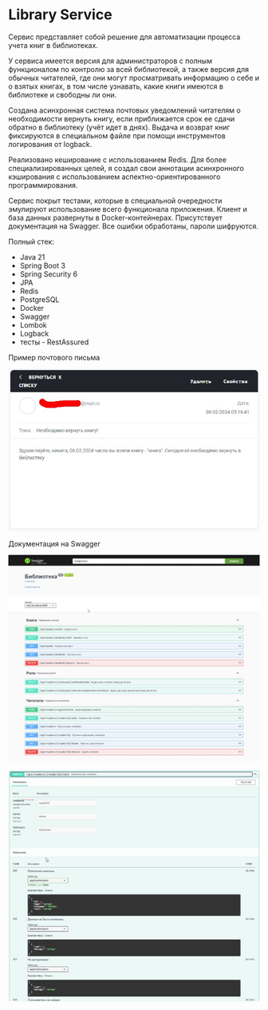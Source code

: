 # Library Service

Сервис представляет собой решение для автоматизации процесса учета книг в библиотеках.

У сервиса имеется версия для администраторов с полным функционалом по контролю за всей библиотекой, 
а также версия для обычных читателей, где они могут просматривать информацию о себе 
и о взятых книгах, в том числе узнавать, какие книги имеются в библиотеке и свободны ли они.

Создана асинхронная система почтовых уведомлений читателям о необходимости вернуть книгу, 
если приближается срок ее сдачи обратно в библиотеку (учёт идет в днях). Выдача и возврат книг фиксируются 
в специальном файле при помощи инструментов логирования от logback.

Реализовано кеширование с использованием Redis. Для более специализированных целей, 
я создал свои аннотации асинхронного кэширования с использованием аспектно-ориентированного программирования.

Сервис покрыт тестами, которые в специальной очередности эмулируют использование всего функционала приложения.
Клиент и база данных развернуты в Docker-контейнерах. Присутствует документация на Swagger.
Все ошибки обработаны, пароли шифруются.

Полный стек:
* Java 21
* Spring Boot 3
* Spring Security 6
* JPA
* Redis
* PostgreSQL
* Docker
* Swagger
* Lombok
* Logback
* тесты - RestAssured

Пример почтового письма

![screen3.jpg](src%2Fmain%2Fresources%2Fimgs%2Fscreen3.jpg)

Документация на Swagger

![screen.jpg](src%2Fmain%2Fresources%2Fimgs%2Fscreen.jpg)

![screen2.jpg](src%2Fmain%2Fresources%2Fimgs%2Fscreen2.jpg)